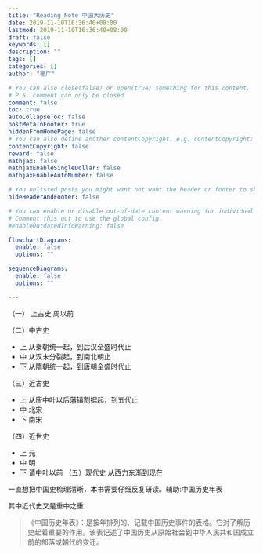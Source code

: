```yaml
---
title: "Reading Note 中国大历史"
date: 2019-11-10T16:36:40+08:00
lastmod: 2019-11-10T16:36:40+08:00
draft: false
keywords: []
description: ""
tags: []
categories: []
author: "瞿广"

# You can also close(false) or open(true) something for this content.
# P.S. comment can only be closed
comment: false
toc: true
autoCollapseToc: false
postMetaInFooter: true
hiddenFromHomePage: false
# You can also define another contentCopyright. e.g. contentCopyright: "This is another copyright."
contentCopyright: false
reward: false
mathjax: false
mathjaxEnableSingleDollar: false
mathjaxEnableAutoNumber: false

# You unlisted posts you might want not want the header or footer to show
hideHeaderAndFooter: false

# You can enable or disable out-of-date content warning for individual post.
# Comment this out to use the global config.
#enableOutdatedInfoWarning: false

flowchartDiagrams:
  enable: false
  options: ""

sequenceDiagrams: 
  enable: false
  options: ""

---
```


<!--more-->

（一） 上古史 周以前

（二）中古史

- 上 从秦朝统一起，到后汉全盛时代止
- 中 从汉末分裂起，到南北朝止
- 下 从隋朝统一起，到唐朝全盛时代止

（三）近古史

- 上 从唐中叶以后藩镇割据起，到五代止
- 中 北宋
- 下 南宋

（四）近世史

- 上 元
- 中 明
- 下 请中叶以前
（五）现代史 从西力东渐到现在


一直想把中国史梳理清晰，本书需要仔细反复研读。辅助:中国历史年表

其中近代史又是重中之重

>《中国历史年表》：是按年排列的、记载中国历史事件的表格。它对了解历史起着重要的作用。该表记述了中国历史从原始社会到中华人民共和国成立前的部落或朝代的变迁。